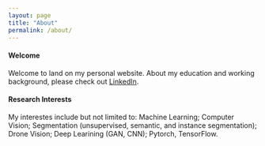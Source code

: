 ```yaml
---
layout: page
title: "About"
permalink: /about/
---
```

#### Welcome
Welcome to land on my personal website. About my education and working background, please check out [LinkedIn](https://www.linkedin.com/in/li-yin-00b0456b/).  
#### Research Interests
My interestes include but not limited to: Machine Learning; Computer Vision; Segmentation (unsupervised, semantic, and instance segmentation); Drone Vision; Deep Learining (GAN, CNN); Pytorch, TensorFlow.
